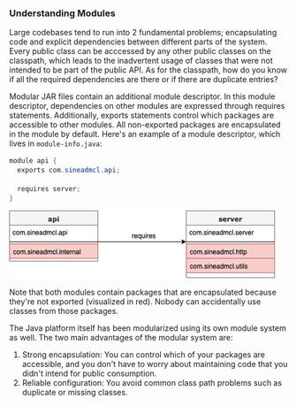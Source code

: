 ### Understanding Modules
Large codebases tend to run into 2 fundamental problems; encapsulating code and explicit dependencies between different parts of the system. 
Every public class can be acccessed by any other public classes on the classpath, which leads to the inadvertent usage of classes that were not intended to be part of the public API. 
As for the classpath, how do you know if all the required dependencies are there or if there are duplicate entries?

Modular JAR files contain an additional module descriptor. 
In this module descriptor, dependencies on other modules are expressed through requires statements. 
Additionally, exports statements control which packages are accessible to other modules. 
All non-exported packages are encapsulated in the module by default. 
Here's an example of a module descriptor, which lives in `module-info.java`:

```java
module api {
  exports com.sineadmcl.api;

  requires server;
}
```
![modules package diagram](/notes/images/modules_package_diagram.png)

Note that both modules contain packages that are encapsulated because they're not exported (visualized in red). 
Nobody can accidentally use classes from those packages. 

The Java platform itself has been modularized using its own module system as well. 
The two main advantages of the modular system are:
1. Strong encapsulation: You can control which of your packages are accessible, and you don't have to worry about maintaining code that you didn't intend for public consumption.
2. Reliable configuration: You avoid common class path problems such as duplicate or missing classes.